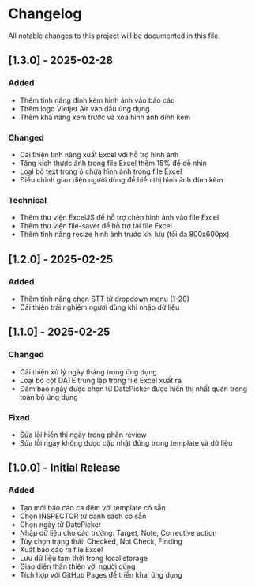 # Changelog

All notable changes to this project will be documented in this file.

## [1.3.0] - 2025-02-28

### Added
- Thêm tính năng đính kèm hình ảnh vào báo cáo
- Thêm logo Vietjet Air vào đầu ứng dụng
- Thêm khả năng xem trước và xóa hình ảnh đính kèm

### Changed
- Cải thiện tính năng xuất Excel với hỗ trợ hình ảnh
- Tăng kích thước ảnh trong file Excel thêm 15% để dễ nhìn
- Loại bỏ text trong ô chứa hình ảnh trong file Excel
- Điều chỉnh giao diện người dùng để hiển thị hình ảnh đính kèm

### Technical
- Thêm thư viện ExcelJS để hỗ trợ chèn hình ảnh vào file Excel
- Thêm thư viện file-saver để hỗ trợ tải file Excel
- Thêm tính năng resize hình ảnh trước khi lưu (tối đa 800x600px)

## [1.2.0] - 2025-02-25

### Added
- Thêm tính năng chọn STT từ dropdown menu (1-20)
- Cải thiện trải nghiệm người dùng khi nhập dữ liệu

## [1.1.0] - 2025-02-25

### Changed
- Cải thiện xử lý ngày tháng trong ứng dụng
- Loại bỏ cột DATE trùng lặp trong file Excel xuất ra
- Đảm bảo ngày được chọn từ DatePicker được hiển thị nhất quán trong toàn bộ ứng dụng

### Fixed
- Sửa lỗi hiển thị ngày trong phần review
- Sửa lỗi ngày không được cập nhật đúng trong template và dữ liệu

## [1.0.0] - Initial Release

### Added
- Tạo mới báo cáo ca đêm với template có sẵn
- Chọn INSPECTOR từ danh sách có sẵn
- Chọn ngày từ DatePicker
- Nhập dữ liệu cho các trường: Target, Note, Corrective action
- Tùy chọn trạng thái: Checked, Not Check, Finding
- Xuất báo cáo ra file Excel
- Lưu dữ liệu tạm thời trong local storage
- Giao diện thân thiện với người dùng
- Tích hợp với GitHub Pages để triển khai ứng dụng
